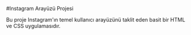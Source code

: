 #Instagram Arayüzü Projesi 


Bu proje Instagram'ın temel kullanıcı arayüzünü taklit eden basit bir HTML ve CSS uygulamasıdır.
